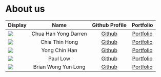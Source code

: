 # About us

Display |         Name         |             Github Profile             | Portfolio 
--------|:--------------------:|:--------------------------------------:|:---------:
![](https://via.placeholder.com/100.png?text=Photo) | Chua Han Yong Darren | [Github](https://github.com/chydarren) | [Portfolio](docs/team/chuahanyongdarren.md)
![](https://via.placeholder.com/100.png?text=Photo) |    Chia Thin Hong    |   [Github](https://github.com/wcwy)    | [Portfolio](docs/team/chiathinhong.md)
![](https://via.placeholder.com/100.png?text=Photo) |    Yong Chin Han     | [Github](https://github.com/chinhan99) | [Portfolio](docs/team/chinhan99.md)
![](https://via.placeholder.com/100.png?text=Photo) |       Paul Low       | [Github](https://github.com/paullowse) | [Portfolio](docs/team/paullow.md)
![](https://via.placeholder.com/100.png?text=Photo) | Brian Wong Yun Long  | [Github](https://github.com/brian-vb)  | [Portfolio](docs/team/brianwongyunlong.md)
